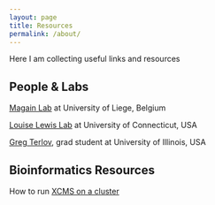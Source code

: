 ```yaml
---
layout: page
title: Resources
permalink: /about/
---
```


Here I am collecting useful links and resources

## People & Labs

[Magain Lab](https://nicolasmagain.github.io) at University of Liege, Belgium

[Louise Lewis Lab](https://algae.eeb.uconn.edu) at University of Connecticut, USA

[Greg Terlov](https://sites.google.com/a/illinois.edu/gterlov/home), grad student at University of Illinois, USA

## Bioinformatics Resources

How to run [XCMS on a cluster](https://usermanual.wiki/Document/GuideRonHPC.1310469751/view)
